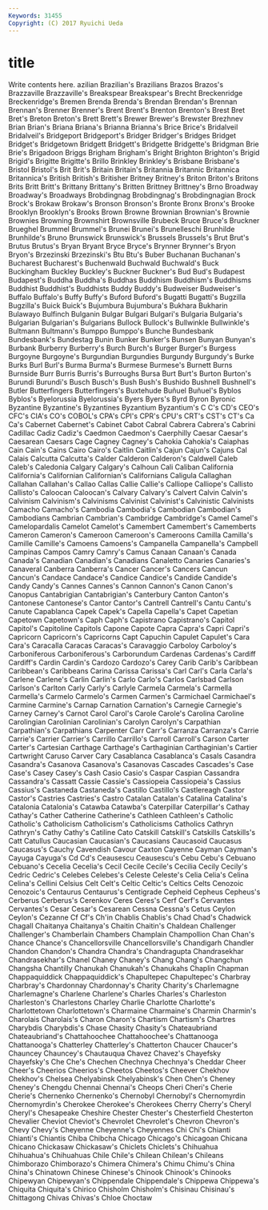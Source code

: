 ```yaml
---
Keywords: 31455 
Copyright: (C) 2017 Ryuichi Ueda
---
```


# title

Write contents here.
azilian Brazilian's Brazilians Brazos Brazos's
Brazzaville Brazzaville's Breakspear Breakspear's Brecht Breckenridge Breckenridge's Bremen Brenda Brenda's
Brendan Brendan's Brennan Brennan's Brenner Brenner's Brent Brent's Brenton Brenton's
Brest Bret Bret's Breton Breton's Brett Brett's Brewer Brewer's Brewster
Brezhnev Brian Brian's Briana Briana's Brianna Brianna's Brice Brice's Bridalveil
Bridalveil's Bridgeport Bridgeport's Bridger Bridger's Bridges Bridget Bridget's Bridgetown Bridgett
Bridgett's Bridgette Bridgette's Bridgman Brie Brie's Brigadoon Briggs Brigham Brigham's
Bright Brighton Brighton's Brigid Brigid's Brigitte Brigitte's Brillo Brinkley Brinkley's
Brisbane Brisbane's Bristol Bristol's Brit Brit's Britain Britain's Britannia Britannic
Britannica Britannica's British British's Britisher Britney Britney's Briton Briton's Britons
Brits Britt Britt's Brittany Brittany's Britten Brittney Brittney's Brno Broadway
Broadway's Broadways Brobdingnag Brobdingnag's Brobdingnagian Brock Brock's Brokaw Brokaw's Bronson
Bronson's Bronte Bronx Bronx's Brooke Brooklyn Brooklyn's Brooks Brown Browne
Brownian Brownian's Brownie Brownies Browning Brownshirt Brownsville Brubeck Bruce Bruce's
Bruckner Brueghel Brummel Brummel's Brunei Brunei's Brunelleschi Brunhilde Brunhilde's Bruno
Brunswick Brunswick's Brussels Brussels's Brut Brut's Brutus Brutus's Bryan Bryant
Bryce Bryce's Brynner Brynner's Bryon Bryon's Brzezinski Brzezinski's Btu Btu's
Buber Buchanan Buchanan's Bucharest Bucharest's Buchenwald Buchwald Buchwald's Buck Buckingham
Buckley Buckley's Buckner Buckner's Bud Bud's Budapest Budapest's Buddha Buddha's
Buddhas Buddhism Buddhism's Buddhisms Buddhist Buddhist's Buddhists Buddy Buddy's Budweiser
Budweiser's Buffalo Buffalo's Buffy Buffy's Buford Buford's Bugatti Bugatti's Bugzilla
Bugzilla's Buick Buick's Bujumbura Bujumbura's Bukhara Bukharin Bulawayo Bulfinch Bulganin
Bulgar Bulgari Bulgari's Bulgaria Bulgaria's Bulgarian Bulgarian's Bulgarians Bullock Bullock's
Bullwinkle Bullwinkle's Bultmann Bultmann's Bumppo Bumppo's Bunche Bundesbank Bundesbank's Bundestag
Bunin Bunker Bunker's Bunsen Bunyan Bunyan's Burbank Burberry Burberry's Burch
Burch's Burger Burger's Burgess Burgoyne Burgoyne's Burgundian Burgundies Burgundy Burgundy's
Burke Burks Burl Burl's Burma Burma's Burmese Burmese's Burnett Burns
Burnside Burr Burris Burris's Burroughs Bursa Burt Burt's Burton Burton's
Burundi Burundi's Busch Busch's Bush Bush's Bushido Bushnell Bushnell's Butler
Butterfingers Butterfingers's Buxtehude Buñuel Buñuel's Byblos Byblos's Byelorussia Byelorussia's Byers
Byers's Byrd Byron Byronic Byzantine Byzantine's Byzantines Byzantium Byzantium's C
C's CD's CEO's CFC's CIA's CO's COBOL's CPA's CPI's CPR's
CPU's CRT's CST's CT's Ca Ca's Cabernet Cabernet's Cabinet Cabot
Cabral Cabrera Cabrera's Cabrini Cadillac Cadiz Cadiz's Caedmon Caedmon's Caerphilly
Caesar Caesar's Caesarean Caesars Cage Cagney Cagney's Cahokia Cahokia's Caiaphas
Cain Cain's Cains Cairo Cairo's Caitlin Caitlin's Cajun Cajun's Cajuns
Cal Calais Calcutta Calcutta's Calder Calderon Calderon's Caldwell Caleb Caleb's
Caledonia Calgary Calgary's Calhoun Cali Caliban California California's Californian Californian's
Californians Caligula Callaghan Callahan Callahan's Callao Callas Callie Callie's Calliope
Calliope's Callisto Callisto's Caloocan Caloocan's Calvary Calvary's Calvert Calvin Calvin's
Calvinism Calvinism's Calvinisms Calvinist Calvinist's Calvinistic Calvinists Camacho Camacho's Cambodia
Cambodia's Cambodian Cambodian's Cambodians Cambrian Cambrian's Cambridge Cambridge's Camel Camel's
Camelopardalis Camelot Camelot's Camembert Camembert's Camemberts Cameron Cameron's Cameroon Cameroon's
Cameroons Camilla Camilla's Camille Camille's Camoens Camoens's Campanella Campanella's Campbell
Campinas Campos Camry Camry's Camus Canaan Canaan's Canada Canada's Canadian
Canadian's Canadians Canaletto Canaries Canaries's Canaveral Canberra Canberra's Cancer Cancer's
Cancers Cancun Cancun's Candace Candace's Candice Candice's Candide Candide's Candy
Candy's Cannes Cannes's Cannon Cannon's Canon Canon's Canopus Cantabrigian Cantabrigian's
Canterbury Canton Canton's Cantonese Cantonese's Cantor Cantor's Cantrell Cantrell's Cantu
Cantu's Canute Capablanca Capek Capek's Capella Capella's Capet Capetian Capetown
Capetown's Caph Caph's Capistrano Capistrano's Capitol Capitol's Capitoline Capitols Capone
Capote Capra Capra's Capri Capri's Capricorn Capricorn's Capricorns Capt Capuchin
Capulet Capulet's Cara Cara's Caracalla Caracas Caracas's Caravaggio Carboloy Carboloy's
Carboniferous Carboniferous's Carborundum Cardenas Cardenas's Cardiff Cardiff's Cardin Cardin's Cardozo
Cardozo's Carey Carib Carib's Caribbean Caribbean's Caribbeans Carina Carissa Carissa's
Carl Carl's Carla Carla's Carlene Carlene's Carlin Carlin's Carlo Carlo's
Carlos Carlsbad Carlson Carlson's Carlton Carly Carly's Carlyle Carmela Carmela's
Carmella Carmella's Carmelo Carmelo's Carmen Carmen's Carmichael Carmichael's Carmine Carmine's
Carnap Carnation Carnation's Carnegie Carnegie's Carney Carney's Carnot Carol Carol's
Carole Carole's Carolina Caroline Carolingian Carolinian Carolinian's Carolyn Carolyn's Carpathian
Carpathian's Carpathians Carpenter Carr Carr's Carranza Carranza's Carrie Carrie's Carrier
Carrier's Carrillo Carrillo's Carroll Carroll's Carson Carter Carter's Cartesian Carthage
Carthage's Carthaginian Carthaginian's Cartier Cartwright Caruso Carver Cary Casablanca Casablanca's
Casals Casandra Casandra's Casanova Casanova's Casanovas Cascades Cascades's Case Case's
Casey Casey's Cash Casio Casio's Caspar Caspian Cassandra Cassandra's Cassatt
Cassie Cassie's Cassiopeia Cassiopeia's Cassius Cassius's Castaneda Castaneda's Castillo Castillo's
Castlereagh Castor Castor's Castries Castries's Castro Catalan Catalan's Catalina Catalina's
Catalonia Catalonia's Catawba Catawba's Caterpillar Caterpillar's Cathay Cathay's Cather Catherine
Catherine's Cathleen Cathleen's Catholic Catholic's Catholicism Catholicism's Catholicisms Catholics Cathryn
Cathryn's Cathy Cathy's Catiline Cato Catskill Catskill's Catskills Catskills's Catt
Catullus Caucasian Caucasian's Caucasians Caucasoid Caucasus Caucasus's Cauchy Cavendish Cavour
Caxton Cayenne Cayman Cayman's Cayuga Cayuga's Cd Cd's Ceausescu Ceausescu's
Cebu Cebu's Cebuano Cebuano's Cecelia Cecelia's Cecil Cecile Cecile's Cecilia
Cecily Cecily's Cedric Cedric's Celebes Celebes's Celeste Celeste's Celia Celia's
Celina Celina's Cellini Celsius Celt Celt's Celtic Celtic's Celtics Celts
Cenozoic Cenozoic's Centaurus Centaurus's Centigrade Cepheid Cepheus Cepheus's Cerberus Cerberus's
Cerenkov Ceres Ceres's Cerf Cerf's Cervantes Cervantes's Cesar Cesar's Cesarean
Cessna Cessna's Cetus Ceylon Ceylon's Cezanne Cf Cf's Ch'in Chablis
Chablis's Chad Chad's Chadwick Chagall Chaitanya Chaitanya's Chaitin Chaitin's Chaldean
Challenger Challenger's Chamberlain Chambers Champlain Champollion Chan Chan's Chance Chance's
Chancellorsville Chancellorsville's Chandigarh Chandler Chandon Chandon's Chandra Chandra's Chandragupta Chandrasekhar
Chandrasekhar's Chanel Chaney Chaney's Chang Chang's Changchun Changsha Chantilly Chanukah
Chanukah's Chanukahs Chaplin Chapman Chappaquiddick Chappaquiddick's Chapultepec Chapultepec's Charbray Charbray's
Chardonnay Chardonnay's Charity Charity's Charlemagne Charlemagne's Charlene Charlene's Charles Charles's
Charleston Charleston's Charlestons Charley Charlie Charlotte Charlotte's Charlottetown Charlottetown's Charmaine
Charmaine's Charmin Charmin's Charolais Charolais's Charon Charon's Chartism Chartism's Chartres
Charybdis Charybdis's Chase Chasity Chasity's Chateaubriand Chateaubriand's Chattahoochee Chattahoochee's Chattanooga
Chattanooga's Chatterley Chatterley's Chatterton Chaucer Chaucer's Chauncey Chauncey's Chautauqua Chavez
Chavez's Chayefsky Chayefsky's Che Che's Chechen Chechnya Chechnya's Cheddar Cheer
Cheer's Cheerios Cheerios's Cheetos Cheetos's Cheever Chekhov Chekhov's Chelsea Chelyabinsk
Chelyabinsk's Chen Chen's Cheney Cheney's Chengdu Chennai Chennai's Cheops Cheri
Cheri's Cherie Cherie's Chernenko Chernenko's Chernobyl Chernobyl's Chernomyrdin Chernomyrdin's Cherokee
Cherokee's Cherokees Cherry Cherry's Cheryl Cheryl's Chesapeake Cheshire Chester Chester's
Chesterfield Chesterton Chevalier Cheviot Cheviot's Chevrolet Chevrolet's Chevron Chevron's Chevy
Chevy's Cheyenne Cheyenne's Cheyennes Chi Chi's Chianti Chianti's Chiantis Chiba
Chibcha Chicago Chicago's Chicagoan Chicana Chicano Chickasaw Chickasaw's Chiclets Chiclets's
Chihuahua Chihuahua's Chihuahuas Chile Chile's Chilean Chilean's Chileans Chimborazo Chimborazo's
Chimera Chimera's Chimu Chimu's China China's Chinatown Chinese Chinese's Chinook
Chinook's Chinooks Chipewyan Chipewyan's Chippendale Chippendale's Chippewa Chippewa's Chiquita Chiquita's
Chirico Chisholm Chisholm's Chisinau Chisinau's Chittagong Chivas Chivas's Chloe Choctaw
